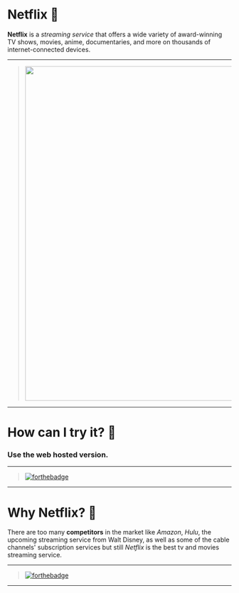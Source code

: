# Netflix 🎥

**Netflix** is a _streaming_ _service_ that offers a wide variety of award-winning TV shows, movies, anime, documentaries, and more on thousands of internet-connected devices.

---

> <img src="https://images.unsplash.com/photo-1522869635100-9f4c5e86aa37?ixlib=rb-1.2.1&ixid=eyJhcHBfaWQiOjEyMDd9&auto=format&fit=crop&w=1050&q=80" width="750"></img>

---

# How can I try it? 🤔

### Use the web hosted version.

---

> [![forthebadge](https://forthebadge.com/images/badges/check-it-out.svg)](https://debugleader.netlify.app)

---

# Why Netflix? 🎉

There are too many **competitors** in the market like _Amazon_, _Hulu_, the upcoming streaming service from Walt Disney, as well as some of the cable channels' subscription services but still _Netflix_ is the best tv and movies streaming service.

---

> [![forthebadge](https://forthebadge.com/images/badges/made-with-javascript.svg)](https://debugleader.github.io)

---
